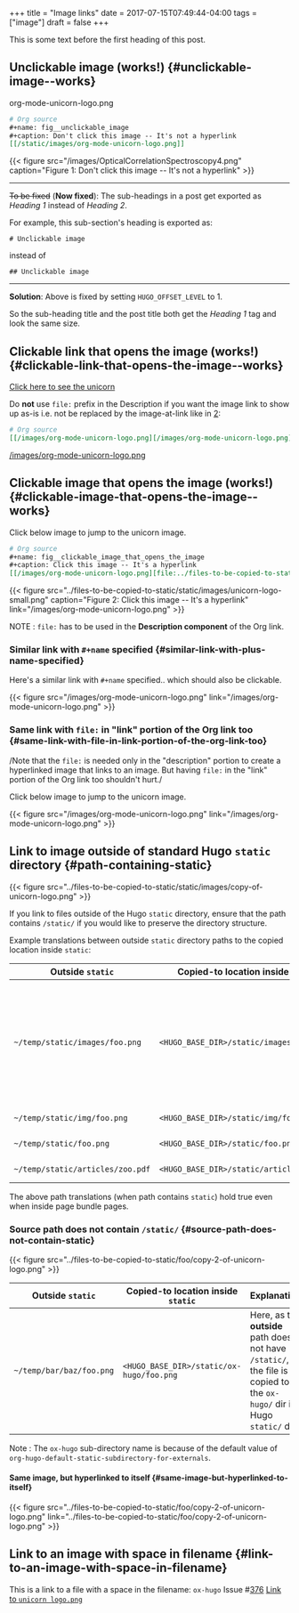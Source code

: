 +++
title = "Image links"
date = 2017-07-15T07:49:44-04:00
tags = ["image"]
draft = false
+++

This is some text before the first heading of this post.


## Unclickable image (works!) {#unclickable-image--works}

org-mode-unicorn-logo.png

```org
# Org source
#+name: fig__unclickable_image
#+caption: Don't click this image -- It's not a hyperlink
[[/static/images/org-mode-unicorn-logo.png]]
```

<a id="orgfb690b9"></a>

{{< figure src="/images/OpticalCorrelationSpectroscopy4.png" caption="Figure 1: Don't click this image -- It's not a hyperlink" >}}

---

~~To be fixed~~ (**Now fixed**): The sub-headings in a post get exported as _Heading 1_
 instead of _Heading 2_.

For example, this sub-section's heading is exported as:

```text
# Unclickable image
```

instead of

```text
## Unclickable image
```

---

**Solution**: Above is fixed by setting `HUGO_OFFSET_LEVEL` to 1.

So the sub-heading title and the post title both get the _Heading 1_
tag and look the same size.


## Clickable link that opens the image (works!) {#clickable-link-that-opens-the-image--works}

[Click here to see the unicorn](/images/org-mode-unicorn-logo.png)

Do **not** use `file:` prefix in the Description if you want the image
link to show up as-is i.e. not be replaced by the image-at-link like
in [2](#orge04aae2):

```org
# Org source
[[/images/org-mode-unicorn-logo.png][/images/org-mode-unicorn-logo.png]]
```

[/images/org-mode-unicorn-logo.png](/images/org-mode-unicorn-logo.png)


## Clickable image that opens the image (works!) {#clickable-image-that-opens-the-image--works}

Click below image to jump to the unicorn image.

```org
# Org source
#+name: fig__clickable_image_that_opens_the_image
#+caption: Click this image -- It's a hyperlink
[[/images/org-mode-unicorn-logo.png][file:../files-to-be-copied-to-static/static/images/unicorn-logo-small.png]]
```

<a id="orge04aae2"></a>

{{< figure src="../files-to-be-copied-to-static/static/images/unicorn-logo-small.png" caption="Figure 2: Click this image -- It's a hyperlink" link="/images/org-mode-unicorn-logo.png" >}}

NOTE
: `file:` has to be used in the **Description component** of the
    Org link.


### Similar link with `#+name` specified {#similar-link-with-plus-name-specified}

Here's a similar link with `#+name` specified.. which should also be
clickable.

<a id="orga50c7b2"></a>

{{< figure src="/images/org-mode-unicorn-logo.png" link="/images/org-mode-unicorn-logo.png" >}}


### Same link with `file:` in "link" portion of the Org link too {#same-link-with-file-in-link-portion-of-the-org-link-too}

/Note that the `file:` is needed only in the "description" portion to
create a hyperlinked image that links to an image. But having `file:`
in the "link" portion of the Org link too shouldn't hurt./

Click below image to jump to the unicorn image.

{{< figure src="/images/org-mode-unicorn-logo.png" link="/images/org-mode-unicorn-logo.png" >}}


## Link to image outside of standard Hugo `static` directory {#path-containing-static}

{{< figure src="../files-to-be-copied-to-static/static/images/copy-of-unicorn-logo.png" >}}

If you link to files outside of the Hugo `static` directory, ensure
that the path contains `/static/` if you would like to preserve the
directory structure.

Example translations between outside `static` directory paths to the
copied location inside `static`:

| Outside `static`                 | Copied-to location inside `static`        | Explanation                                                                                                |
|----------------------------------|-------------------------------------------|------------------------------------------------------------------------------------------------------------|
| `~/temp/static/images/foo.png`   | `<HUGO_BASE_DIR>/static/images/foo.png`   | If the **outside** path has `/static/` in it, the directory structure after that is preserved when copied. |
| `~/temp/static/img/foo.png`      | `<HUGO_BASE_DIR>/static/img/foo.png`      | (same as above)                                                                                            |
| `~/temp/static/foo.png`          | `<HUGO_BASE_DIR>/static/foo.png`          | (same as above)                                                                                            |
| `~/temp/static/articles/zoo.pdf` | `<HUGO_BASE_DIR>/static/articles/zoo.pdf` | (same as above)                                                                                            |

The above path translations (when path contains `static`) hold true
even when inside page bundle pages.


### Source path does not contain `/static/` {#source-path-does-not-contain-static}

{{< figure src="../files-to-be-copied-to-static/foo/copy-2-of-unicorn-logo.png" >}}

| Outside `static`         | Copied-to location inside `static`       | Explanation                                                                                                             |
|--------------------------|------------------------------------------|-------------------------------------------------------------------------------------------------------------------------|
| `~/temp/bar/baz/foo.png` | `<HUGO_BASE_DIR>/static/ox-hugo/foo.png` | Here, as the **outside** path does not have `/static/`, the file is copied to the `ox-hugo/` dir in Hugo `static/` dir. |

Note
: The `ox-hugo` sub-directory name is because of the default
    value of
    `org-hugo-default-static-subdirectory-for-externals`.


#### Same image, but hyperlinked to itself {#same-image-but-hyperlinked-to-itself}

{{< figure src="../files-to-be-copied-to-static/foo/copy-2-of-unicorn-logo.png" link="../files-to-be-copied-to-static/foo/copy-2-of-unicorn-logo.png" >}}


## Link to an image with space in filename {#link-to-an-image-with-space-in-filename}

This is a link to a file with a space in the filename:
`ox-hugo` Issue #[376](https://github.com/kaushalmodi/ox-hugo/issues/376)
[Link to `unicorn logo.png`](<../files-to-be-copied-to-static/foo/unicorn logo.png>)
